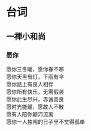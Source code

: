 # 台词

## 一禅小和尚

### 愿你

愿你三冬暖，愿你春不寒<br/>
愿你天黑有灯，下雨有伞<br/>
愿你路上有良人相伴<br/>
愿你所有快乐，无需假装<br/>
愿你此生尽兴，赤诚善良<br/>
愿时光能缓，愿故人不散<br/>
愿有人陪你颠沛流离<br/>
愿你一人独闯的日子里不觉得孤单<br/>
